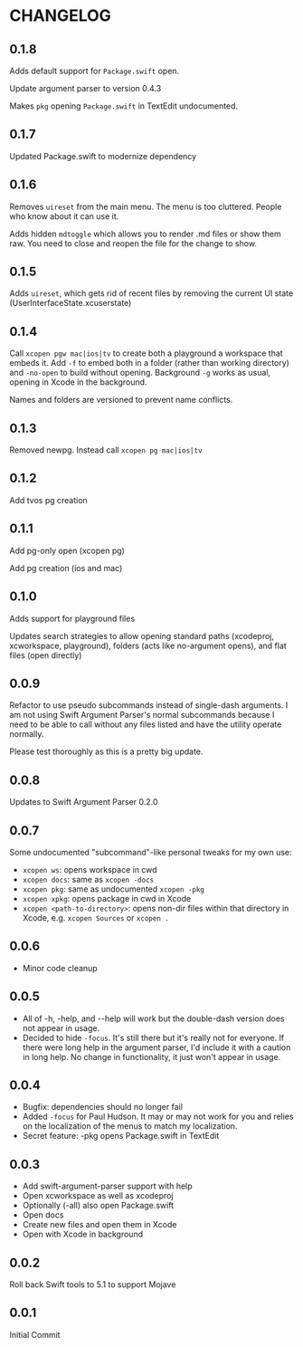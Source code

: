 # CHANGELOG

## 0.1.8
Adds default support for `Package.swift` open.

Update argument parser to version 0.4.3

Makes `pkg` opening `Package.swift` in TextEdit undocumented.

## 0.1.7
Updated Package.swift to modernize dependency

## 0.1.6
Removes `uireset` from the main menu. The menu is too cluttered. People who know about it can use it.

Adds hidden `mdtoggle` which allows you to render .md files or show them raw. You need to close and reopen the file for the change to show.

## 0.1.5 

Adds `uireset`, which gets rid of recent files by removing the current UI state (UserInterfaceState.xcuserstate)

## 0.1.4

Call `xcopen pgw mac|ios|tv` to create both a playground a workspace that embeds it. Add `-f` to embed both in a folder (rather than working directory) and `-no-open` to build without opening. Background `-g` works as usual, opening in Xcode in the background.

Names and folders are versioned to prevent name conflicts.

## 0.1.3

Removed newpg. Instead call `xcopen pg mac|ios|tv`

## 0.1.2

Add tvos pg creation

## 0.1.1

Add pg-only open (xcopen pg)

Add pg creation (ios and mac)

## 0.1.0

Adds support for playground files

Updates search strategies to allow opening standard paths (xcodeproj, xcworkspace, playground), folders (acts like no-argument opens), and flat files (open directly)

## 0.0.9

Refactor to use pseudo subcommands instead of single-dash arguments. I am not using Swift Argument Parser's normal subcommands because I need to be able to call without any files listed and have the utility operate normally.

Please test thoroughly as this is a pretty big update.

## 0.0.8

Updates to Swift Argument Parser 0.2.0

## 0.0.7
Some undocumented "subcommand"-like personal tweaks for my own use:

* `xcopen ws`: opens workspace in cwd
* `xcopen docs`: same as `xcopen -docs`
* `xcopen pkg`: same as undocumented `xcopen -pkg`
* `xcopen xpkg`: opens package in cwd in Xcode
* `xcopen <path-to-directory>`: opens non-dir files within that directory in Xcode, e.g. `xcopen Sources` or `xcopen .`

## 0.0.6
* Minor code cleanup

## 0.0.5
* All of -h, -help, and --help will work but the double-dash version does not appear in usage.
* Decided to hide `-focus`. It's still there but it's really not for everyone. If there were long help in the argument parser, I'd include it with a caution in long help. No change in functionality, it just won't appear in usage.

## 0.0.4
* Bugfix: dependencies should no longer fail
* Added `-focus` for Paul Hudson. It may or may not work for you and relies on the localization of the menus to match my localization.
* Secret feature: -pkg opens Package.swift in TextEdit

## 0.0.3

* Add swift-argument-parser support with help
* Open xcworkspace as well as xcodeproj
* Optionally (-all) also open Package.swift
* Open docs
* Create new files and open them in Xcode
* Open with Xcode in background

## 0.0.2

Roll back Swift tools to 5.1 to support Mojave

## 0.0.1

Initial Commit

